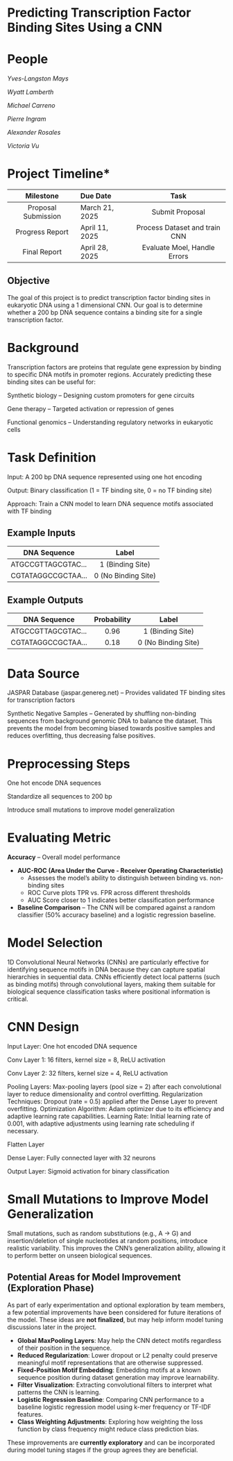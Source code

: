 # Predicting Transcription Factor Binding Sites Using a CNN

# People
*Yves-Langston Mays*

*Wyatt Lamberth*

*Michael Carreno*

*Pierre Ingram*

*Alexander Rosales*

*Victoria Vu*

# Project Timeline*

| Milestone          |  Due Date       |  Task                         |
|:------------------:|:----------------|:-----------------------------:|
|Proposal Submission | March 21, 2025  |Submit Proposal                |
|Progress Report     | April 11, 2025  | Process Dataset and train CNN |
|Final Report        | April 28, 2025  | Evaluate Moel, Handle Errors  |

## Objective

The goal of this project is to predict transcription factor binding sites in eukaryotic DNA using a 1 dimensional CNN. Our goal is to determine whether a 200 bp DNA sequence contains a binding site for a single transcription factor.

# Background

Transcription factors are proteins that regulate gene expression by binding to specific DNA motifs in promoter regions. Accurately predicting these binding sites can be useful for:

Synthetic biology – Designing custom promoters for gene circuits

Gene therapy – Targeted activation or repression of genes

Functional genomics – Understanding regulatory networks in eukaryotic cells

# Task Definition

Input: A 200 bp DNA sequence represented using one hot encoding

Output: Binary classification (1 = TF binding site, 0 = no TF binding site)

Approach: Train a CNN model to learn DNA sequence motifs associated with TF binding


## Example Inputs

| DNA Sequence       | Label              |
|--------------------|:------------------:|
| ATGCCGTTAGCGTAC... | 1 (Binding Site)   | 
| CGTATAGGCCGCTAA... | 0 (No Binding Site)| 

## Example Outputs


| DNA Sequence       | Probability        | Label              | 
|--------------------|:------------------:|:------------------:|
| ATGCCGTTAGCGTAC... |     0.96           | 1 (Binding Site)   | 
| CGTATAGGCCGCTAA... |     0.18           | 0 (No Binding Site)| 

# Data Source

JASPAR Database (jaspar.genereg.net) – Provides validated TF binding sites for transcription factors

Synthetic Negative Samples – Generated by shuffling non-binding sequences from background genomic DNA to balance the dataset. This prevents the model from becoming biased towards positive samples and reduces overfitting, thus decreasing false positives.

# Preprocessing Steps

One hot encode DNA sequences

Standardize all sequences to 200 bp 

Introduce small mutations to improve model generalization


# Evaluating Metric

**Accuracy** – Overall model performance  
- **AUC-ROC (Area Under the Curve - Receiver Operating Characteristic)**  
  - Assesses the model’s ability to distinguish between binding vs. non-binding sites  
  - ROC Curve plots TPR vs. FPR across different thresholds  
  - AUC Score closer to 1 indicates better classification performance  
- **Baseline Comparison** – The CNN will be compared against a random classifier (50% accuracy baseline) and a logistic regression baseline.


# Model Selection

1D Convolutional Neural Networks (CNNs) are particularly effective for identifying sequence motifs in DNA because they can capture spatial hierarchies in sequential data. CNNs efficiently detect local patterns (such as binding motifs) through convolutional layers, making them suitable for biological sequence classification tasks where positional information is critical.

# CNN Design

Input Layer: One hot encoded DNA sequence

Conv Layer 1: 16 filters, kernel size = 8, ReLU activation

Conv Layer 2: 32 filters, kernel size = 4, ReLU activation

Pooling Layers: Max-pooling layers (pool size = 2) after each convolutional layer to reduce dimensionality and control overfitting.
Regularization Techniques: Dropout (rate = 0.5) applied after the Dense Layer to prevent overfitting.
Optimization Algorithm: Adam optimizer due to its efficiency and adaptive learning rate capabilities.
Learning Rate: Initial learning rate of 0.001, with adaptive adjustments using learning rate scheduling if necessary.

Flatten Layer

Dense Layer: Fully connected layer with 32 neurons

Output Layer: Sigmoid activation for binary classification

# Small Mutations to Improve Model Generalization
Small mutations, such as random substitutions (e.g., A → G) and insertion/deletion of single nucleotides at random positions, introduce realistic variability. This improves the CNN’s generalization ability, allowing it to perform better on unseen biological sequences.


## Potential Areas for Model Improvement (Exploration Phase)

As part of early experimentation and optional exploration by team members, a few potential improvements have been considered for future iterations of the model. These ideas are **not finalized**, but may help inform model tuning discussions later in the project.

- **Global MaxPooling Layers**: May help the CNN detect motifs regardless of their position in the sequence.
- **Reduced Regularization**: Lower dropout or L2 penalty could preserve meaningful motif representations that are otherwise suppressed.
- **Fixed-Position Motif Embedding**: Embedding motifs at a known sequence position during dataset generation may improve learnability.
- **Filter Visualization**: Extracting convolutional filters to interpret what patterns the CNN is learning.
- **Logistic Regression Baseline**: Comparing CNN performance to a baseline logistic regression model using k-mer frequency or TF-IDF features.
- **Class Weighting Adjustments**: Exploring how weighting the loss function by class frequency might reduce class prediction bias.

These improvements are **currently exploratory** and can be incorporated during model tuning stages if the group agrees they are beneficial.

